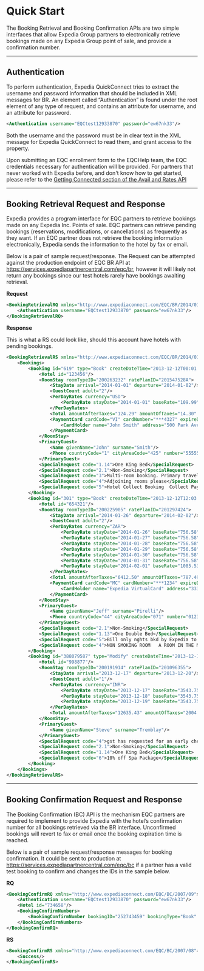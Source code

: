 # Quick Start

The Booking Retrieval and Booking Confirmation APIs are two simple interfaces that allow Expedia Group partners to electronically retrieve bookings made on any Expedia Group point of sale, and provide a confirmation number. 

----
## Authentication

To perform authentication, Expedia QuickConnect tries to extract the username and password information that should be included in XML messages for BR. An element called “Authentication” is found under the root element of any type of request, and contains an attribute for username, and an attribute for password.

```xml
<Authentication username="EQCtest12933870" password="ew67nk33"/>
```

Both the username and the password must be in clear text in the XML message for Expedia QuickConnect to read them, and grant access to the property.

Upon submitting an EQC enrollment form to the EQCHelp team, the EQC credentials necessary for authentication will be provided. For partners that never worked with Expedia before, and don't know how to get started, please refer to the [Getting Connected section of the Avail and Rates API](/apis/availability-rates-restrictions-booking-notification-retrieval-and-confirmation/expedia-quickconnect-avail-rates-api/guides.html#getting-connected-with-expedia-for-the-first-time)

----
## Booking Retrieval Request and Response

Expedia provides a program interface for EQC partners to retrieve bookings made on any Expedia Inc. Points of sale. EQC partners can retrieve pending bookings (reservations, modifications, or cancellations) as frequently as they want.
If an EQC partner does not retrieve the booking information electronically, Expedia sends the information to the hotel by fax or email.

Below is a pair of sample request/response. The Request can be attempted against the production endpoint of EQC BR API at https://services.expediapartnercentral.com/eqc/br, however it will likely not return any bookings since our test hotels rarely have bookings awaiting retrieval.

**Request**

```xml
<BookingRetrievalRQ xmlns="http://www.expediaconnect.com/EQC/BR/2014/01">
    <Authentication username="EQCtest12933870" password="ew67nk33"/>
</BookingRetrievalRQ>
```

**Response**

This is what a RS could look like, should this account have hotels with pending bookings.
```xml
<BookingRetrievalRS xmlns="http://www.expediaconnect.com/EQC/BR/2014/01">
    <Bookings>
        <Booking id="619" type="Book" createDateTime="2013-12-12T00:01:00Z" source="A-Hotels.com" status="pending">
            <Hotel id="123456"/>
            <RoomStay roomTypeID="200263232" ratePlanID="201547528A">
                <StayDate arrival="2014-01-01" departure="2014-01-02"/>
                <GuestCount adult="2"/>
                <PerDayRates currency="USD">
                    <PerDayRate stayDate="2014-01-01" baseRate="109.99" promoName="ASAP DEAL 50pct"/>
                </PerDayRates>
                <Total amountAfterTaxes="124.29" amountOfTaxes="14.30" currency="USD"/>
                <PaymentCard cardCode="VI" cardNumber="***4327" expireDate="1216" seriesCode="123">
                    <CardHolder name="John Smith" address="500 Park Avenue" city="New York" stateProv="NY" country="US" postalCode="10022"/>
                </PaymentCard>
            </RoomStay>
            <PrimaryGuest>
                <Name givenName="John" surname="Smith"/>
                <Phone countryCode="1" cityAreaCode="425" number="5555555"/>
            </PrimaryGuest>
            <SpecialRequest code="1.14">One King Bed</SpecialRequest>
            <SpecialRequest code="2.1">Non-Smoking</SpecialRequest>
            <SpecialRequest code="3">Multi-room booking. Primary traveler:Smith, John. 1 of 2 rooms.</SpecialRequest>
            <SpecialRequest code="4">Adjoining rooms please</SpecialRequest>
            <SpecialRequest code="5">Hotel Collect Booking  Collect Payment From Guest</SpecialRequest>
        </Booking>
        <Booking id="301" type="Book" createDateTime="2013-12-12T12:03:00Z" source="Expedia" status="pending">
            <Hotel id="654321"/>
            <RoomStay roomTypeID="200225905" ratePlanID="201297424">
                <StayDate arrival="2014-01-26" departure="2014-02-02"/>
                <GuestCount adult="2"/>
                <PerDayRates currency="ZAR">
                    <PerDayRate stayDate="2014-01-26" baseRate="756.58"/>
                    <PerDayRate stayDate="2014-01-27" baseRate="756.58"/>
                    <PerDayRate stayDate="2014-01-28" baseRate="756.58"/>
                    <PerDayRate stayDate="2014-01-29" baseRate="756.58"/>
                    <PerDayRate stayDate="2014-01-30" baseRate="756.58"/>
                    <PerDayRate stayDate="2014-01-31" baseRate="756.58"/>
                    <PerDayRate stayDate="2014-02-01" baseRate="1085.53"/>
                </PerDayRates>
                <Total amountAfterTaxes="6412.50" amountOfTaxes="787.49" currency="ZAR"/>
                <PaymentCard cardCode="MC" cardNumber="***1234" expireDate="1116">
                    <CardHolder name="Expedia VirtualCard" address="333 108th Avenue NE" city="Bellevue" stateProv="WA" country="US" postalCode="98004"/>
                </PaymentCard>
            </RoomStay>
            <PrimaryGuest>
                <Name givenName="Jeff" surname="Pirelli"/>
                <Phone countryCode="44" cityAreaCode="071" number="0123876"/>
            </PrimaryGuest>
            <SpecialRequest code="2.1">Non-Smoking</SpecialRequest>
            <SpecialRequest code="1.13">One Double Bed</SpecialRequest>
            <SpecialRequest code="5">Bill only nghts bkd by Expedia to cc# @ ck-in  gst pays incid</SpecialRequest>
            <SpecialRequest code="4">NON SMOKING ROOM   A ROOM IN THE MOST QUIET AREA PLEASE</SpecialRequest>
        </Booking>
        <Booking id="388079587" type="Modify" createDateTime="2013-12-12T12:15:00Z" source="Expedia Affiliate Network" status="pending" confirmNumber="EXP9911232">
            <Hotel id="998877"/>
            <RoomStay roomTypeID="200191914" ratePlanID="201096355">
                <StayDate arrival="2013-12-17" departure="2013-12-20"/>
                <GuestCount adult="1"/>
                <PerDayRates currency="INR">
                    <PerDayRate stayDate="2013-12-17" baseRate="3543.75" promoName="Stay for 3 nights and get 10  di"/>
                    <PerDayRate stayDate="2013-12-18" baseRate="3543.75" promoName="Stay for 3 nights and get 10  di"/>
                    <PerDayRate stayDate="2013-12-19" baseRate="3543.75" promoName="Stay for 3 nights and get 10  di"/>
                </PerDayRates>
                <Total amountAfterTaxes="12635.43" amountOfTaxes="2004.18" currency="INR"/>
            </RoomStay>
            <PrimaryGuest>
                <Name givenName="Steve" surname="Tremblay"/>
            </PrimaryGuest>
            <SpecialRequest code="4">gst has requested for an early check in at around 9.30--10 a.m</SpecialRequest>
            <SpecialRequest code="2.1">Non-Smoking</SpecialRequest>
            <SpecialRequest code="1.14">One King Bed</SpecialRequest>
            <SpecialRequest code="6">10% off Spa Package</SpecialRequest>
        </Booking>
    </Bookings>
</BookingRetrievalRS>
```

---
## Booking Confirmation Request and Response

The Booking Confirmation (BC) API is the mechanism EQC partners are required to implement to provide Expedia with the hotel’s confirmation number for all bookings retrieved via the BR interface. Unconfirmed bookings will revert to fax or email once the booking expiration time is reached. 

Below is a pair of sample request/response messages for booking confirmation. It could be sent to production at https://services.expediapartnercentral.com/eqc/bc if a partner has a valid test booking to confirm and changes the IDs in the sample below.

**RQ**
```xml
<BookingConfirmRQ xmlns="http://www.expediaconnect.com/EQC/BC/2007/09">
    <Authentication username="EQCtest12933870" password="ew67nk33"/>
    <Hotel id="734658"/>    
    <BookingConfirmNumbers>
        <BookingConfirmNumber bookingID="252743459" bookingType="Book" confirmNumber="E2340589B" confirmTime="2013-12-30T23:45:00Z"/>
    </BookingConfirmNumbers>
</BookingConfirmRQ>
``` 

**RS**
```xml
<BookingConfirmRS xmlns="http://www.expediaconnect.com/EQC/BC/2007/08">
    <Success/>
</BookingConfirmRS> 
``` 
